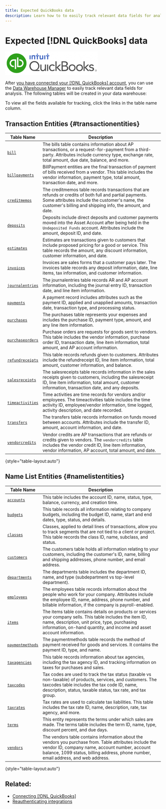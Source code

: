 ```yaml
---
title: Expected QuickBooks data
description: Learn how to to easily track relevant data fields for analysis.
---
```

# Expected [!DNL QuickBooks] data

![](../../../assets/Quickbooks.png)

After [you have connected your [!DNL QuickBooks] account](../../../data-analyst/importing-data/integrations/quickbooks.md), you can use the [Data Warehouse Manager](../../../data-analyst/data-warehouse-mgr/tour-dwm.md) to easily track relevant data fields for analysis. The following tables will be created in your data warehouse:

To view all the fields available for tracking, click the links in the table name column.

## Transaction Entities {#transactionentities}

| **Table Name** | **Description** |
|-----|-----|
| [`bill`](https://developer.intuit.com/docs/api/accounting/Bill) | The bills table contains information about AP transactions, or a request-for-payment from a third-party. Attributes include currency type, exchange rate, total amount, due date, balance, and more. |
| [`billpayments`](https://developer.intuit.com/docs/api/accounting/BillPayment) | BillPayment entities are the final transaction of payment of bills received from a vendor. This table includes the vendor information, payment type, total amount, transaction date, and more. |
| [`creditmemos`](https://developer.intuit.com/docs/api/accounting/CreditMemo) | The creditmemos table records transactions that are refunds or credits of both full and partial payments. Some attributes include the customer's name, the customer's billing and shipping info, the amount, and date. |
| [`deposits`](https://developer.intuit.com/docs/api/accounting/Deposit) | Deposits include direct deposits and customer payments moved into the Asset Account after being held in the `Undeposited Funds` account. Attributes include the amount, deposit ID, and date. |
| [`estimates`](https://developer.intuit.com/docs/api/accounting/Estimate) | Estimates are transactions given to customers that include proposed pricing for a good or service. This table records the amount, any discount information, customer information, and date. |
| [`invoices`](https://developer.intuit.com/docs/api/accounting/Invoice) | Invoices are sales forms that a customer pays later. The invoices table records any deposit information, date, line items, tax information, and customer information. |
| [`journalentries`](https://developer.intuit.com/docs/api/accounting/JournalEntry) | The journalentries table records AR and AP account information, including the journal entry ID, transaction date, and line item information. |
| [`payments`](https://developer.intuit.com/docs/api/accounting/Payment) | A payment record includes attributes such as the payment ID, applied and unapplied amounts, transaction date, transaction type, and processing status. |
| [`purchases`](https://developer.intuit.com/docs/api/accounting/Purchase) | The purchases table represents your expenses and includes the purchase ID, payment type, amount, and any line item information. |
| [`purchaseorders`](https://developer.intuit.com/docs/api/accounting/PurchaseOrder) | Purchase orders are requests for goods sent to vendors. This table includes the vendor information, purchase order ID, transaction date, line item information, total amount, and AP account information. |
| [`refundreceipts`](https://developer.intuit.com/docs/api/accounting/RefundReceipt) | This table records refunds given to customers. Attributes include the refundreceipt ID, line item information, total amount, customer information, and balance. |
| [`salesreceipts`](https://developer.intuit.com/docs/api/accounting/SalesReceipt) | The salesreceipts table records information in the sales receipts given to customers, including the salesreceipt ID, line item information, total amount, customer information, transaction date, and any deposits. |
| [`timeactivities`](https://developer.intuit.com/docs/api/accounting/TimeActivity) | Time activities are time records for vendors and/or employees. The timeactivities table includes the time activity ID, employee/vendor information, time logged, activity description, and date recorded. |
| [`transfers`](https://developer.intuit.com/docs/api/accounting/Transfer) | The transfers table records information on funds moved between accounts. Attributes include the transfer ID, amount, account information, and date. |
| [`vendorcredits`](https://developer.intuit.com/docs/api/accounting/VendorCredit) | Vendor credits are AP transactions that are refunds or credits given to vendors. The `vendorcredits` table includes the vendor credit ID, line item information, vendor information, AP account, total amount, and date. |

{style="table-layout:auto"}

## Name List Entities {#namelistentities}

| **Table Name** | **Description** |
|-----|-----|
| [`accounts`](https://developer.intuit.com/docs/api/accounting/Account) | This table includes the account ID, name, status, type, balance, currency, and creation time. |
| [`budgets`](https://developer.intuit.com/docs/api/accounting/Budget) | This table records all information relating to company budgets, including the budget ID, name, start and end dates, type, status, and details. |
| [`classes`](https://developer.intuit.com/docs/api/accounting/Class) | Classes, applied to detail lines of transactions, allow you to track segments that are not tied to a client or project. This table records the class ID, name, subclass, and status. |
| [`customers`](https://developer.intuit.com/docs/api/accounting/Customer) | The customers table holds all information relating to your customers, including the customer's ID, name, billing and shipping addresses, phone number, and email address. |
| [`departments`](https://developer.intuit.com/docs/api/accounting/Department) | The departments table includes the department ID, name, and type (subdepartment vs top-level department). |
| [`employees`](https://developer.intuit.com/docs/api/accounting/Employee) | The employees table records information about the people who work for your company. Attributes include the employee ID, name, address, phone number, and billable information, if the company is payroll-enabled. |
| [`items`](https://developer.intuit.com/docs/api/accounting/Item) | The items table contains details on products or services your company sells. This table includes the item ID, name, description, unit price, type, purchasing information, on-hand quantity, and income and asset account information. |
| [`paymentmethods`](https://developer.intuit.com/docs/api/accounting/PaymentMethod) | The paymentmethods table records the method of payment received for goods and services. It contains the payment ID, type, and name. |
| [`taxagencies`](https://developer.intuit.com/docs/api/accounting/TaxAgency) | This table records information about tax agencies, including the tax agency ID, and tracking information on taxes for purchases and sales. |
| [`taxcodes`](https://developer.intuit.com/docs/api/accounting/TaxCode) | Tax codes are used to track the tax status (taxable vs non-taxable) of products, services, and customers. The taxcodes table includes the tax code ID, name, description, status, taxable status, tax rate, and tax group. |
| [`taxrates`](https://developer.intuit.com/docs/api/accounting/TaxRate) | Tax rates are used to calculate tax liabilities. This table includes the tax rate ID, name, description, rate, tax agency, and more. |
| [`terms`](https://developer.intuit.com/docs/api/accounting/Term) | This entity represents the terms under which sales are made. The terms table includes the term ID, name, type, discount percent, and due days. |
| [`vendors`](https://developer.intuit.com/docs/api/accounting/Vendor) | The vendors table contains information about the vendors you purchase from. Table attributes include the vendor ID, company name, account number, account balance, 1099 status, billing address, phone number, email address, and web address. |

{style="table-layout:auto"}

## Related:

* [Connecting [!DNL QuickBooks]](../integrations/quickbooks.md)
* [Reauthenticating integrations](https://support.magento.com/hc/en-us/articles/360016733151-Reauthenticating-integrations)
